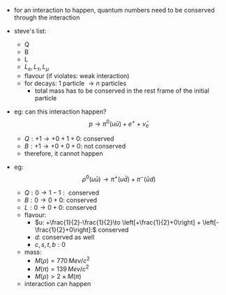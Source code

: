 - for an interaction to happen, quantum numbers need to be conserved through the interaction
- steve's list:
	- Q
	- B
	- L
	- $L_{e}, L_{\tau}, L_{\mu}$
	- flavour (if violates: weak interaction)
	- for decays: 1 particle $\to n$ particles
		- total mass has to be conserved in the rest frame of the initial particle

- eg: can this interaction happen? $$p \to \pi^{0}(u\bar u) + e^{+} + \bar\nu_{e}$$
	- $Q: +1 \to +0 +1 +0:$ conserved
	- $B: +1 \to +0 +0 +0:$ not conserved
	- therefore, it cannot happen

- eg: $$\rho^{0}(u\bar u) \to \pi^{+} (u\bar d) + \pi^{-}(\bar u d)$$
	- ${} Q: 0 \to 1-1: {}$ conserved
	- $B: 0\to0+0:$ conserved
	- $L: 0\to0+0:$ conserved
	- flavour:
		- $u: +\frac{1}{2}-\frac{1}{2}\to \left[+\frac{1}{2}+0\right] + \left[-\frac{1}{2}+0\right]:$ conserved
		- $d:$ conserved as well
		- $c,s,t,b: 0$ 
	- mass: 
		- ${} M(\rho)=770\,Mev/c^2 {}$
		- $M(\pi)=139\,Mev/c^2$
		- $M(\rho)>2\times M(\pi)$
	- interaction can happen
